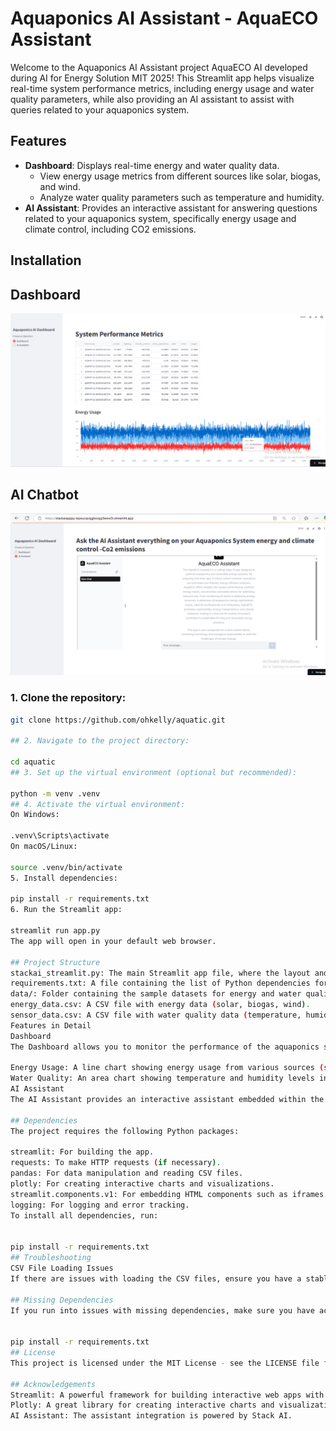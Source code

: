 # Aquaponics AI Assistant - AquaECO Assistant

Welcome to the Aquaponics AI Assistant project AquaECO AI developed during AI for Energy Solution MIT 2025! This Streamlit app helps visualize real-time system performance metrics, including energy usage and water quality parameters, while also providing an AI assistant to assist with queries related to your aquaponics system.

## Features

- **Dashboard**: Displays real-time energy and water quality data.
  - View energy usage metrics from different sources like solar, biogas, and wind.
  - Analyze water quality parameters such as temperature and humidity.
- **AI Assistant**: Provides an interactive assistant for answering questions related to your aquaponics system, specifically energy usage and climate control, including CO2 emissions.

## Installation

## Dashboard
![System Screenshot](data/aqa2.PNG)

## AI Chatbot
![System Screenshot](data/aqua1.PNG)

### 1. Clone the repository:

```bash
git clone https://github.com/ohkelly/aquatic.git

## 2. Navigate to the project directory:

cd aquatic
## 3. Set up the virtual environment (optional but recommended):

python -m venv .venv
## 4. Activate the virtual environment:
On Windows:

.venv\Scripts\activate
On macOS/Linux:

source .venv/bin/activate
5. Install dependencies:

pip install -r requirements.txt
6. Run the Streamlit app:

streamlit run app.py
The app will open in your default web browser.

## Project Structure
stackai_streamlit.py: The main Streamlit app file, where the layout and functionality are defined.
requirements.txt: A file containing the list of Python dependencies for the project.
data/: Folder containing the sample datasets for energy and water quality.
energy_data.csv: A CSV file with energy data (solar, biogas, wind).
sensor_data.csv: A CSV file with water quality data (temperature, humidity).
Features in Detail
Dashboard
The Dashboard allows you to monitor the performance of the aquaponics system in real-time. It loads data from CSV files containing energy usage and water quality parameters, and displays them in the following formats:

Energy Usage: A line chart showing energy usage from various sources (solar, biogas, wind).
Water Quality: An area chart showing temperature and humidity levels in the system.
AI Assistant
The AI Assistant provides an interactive assistant embedded within the app via an iframe. The assistant is designed to answer questions related to energy and climate control of your aquaponics system, including topics like CO2 emissions and system performance.

## Dependencies
The project requires the following Python packages:

streamlit: For building the app.
requests: To make HTTP requests (if necessary).
pandas: For data manipulation and reading CSV files.
plotly: For creating interactive charts and visualizations.
streamlit.components.v1: For embedding HTML components such as iframes.
logging: For logging and error tracking.
To install all dependencies, run:


pip install -r requirements.txt
## Troubleshooting
CSV File Loading Issues
If there are issues with loading the CSV files, ensure you have a stable internet connection as the app fetches the CSV files from raw GitHub links. If the data fails to load, try accessing the files directly from GitHub to ensure they are available.

## Missing Dependencies
If you run into issues with missing dependencies, make sure you have activated the virtual environment and installed the required packages:


pip install -r requirements.txt
## License
This project is licensed under the MIT License - see the LICENSE file for details.

## Acknowledgements
Streamlit: A powerful framework for building interactive web apps with Python.
Plotly: A great library for creating interactive charts and visualizations.
AI Assistant: The assistant integration is powered by Stack AI.
